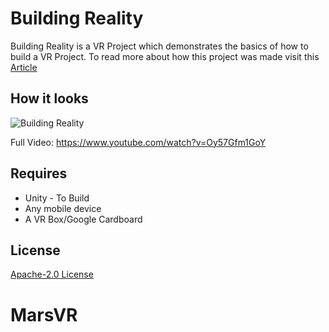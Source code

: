 # Building Reality

Building Reality is a VR Project which demonstrates the basics of how to build a VR Project. To read more about how this project was made visit this [Article](https://medium.com/xrpractices/building-reality-793573ce6520)

## How it looks
![Building Reality](Extras/Building_Reality.gif)

Full Video: <https://www.youtube.com/watch?v=Oy57Gfm1GoY>

## Requires

- Unity - To Build
- Any mobile device
- A VR Box/Google Cardboard


## License
[Apache-2.0 License](LICENSE)
# MarsVR
